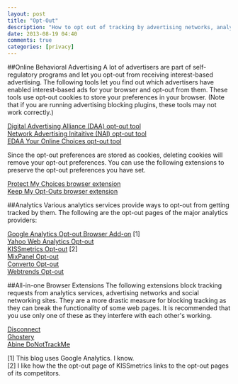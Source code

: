 ```yaml
---
layout: post
title: "Opt-Out"
description: "How to opt out of tracking by advertising networks, analytics services, and social platforms."
date: 2013-08-19 04:40
comments: true
categories: [privacy]
---
```


##Online Behavioral Advertising
A lot of advertisers are part of self-regulatory programs and let you opt-out from receiving interest-based advertising.
The following tools let you find out which advertisers have enabled interest-based ads for your browser and opt-out from them.
These tools use opt-out cookies to store your preferences in your browser.
(Note that if you are running advertising blocking plugins, these tools may not work correctly.)

[Digital Advertising Alliance (DAA) opt-out tool](http://www.aboutads.info/choices/)  
[Network Advertising Initaitive (NAI) opt-out tool](http://www.networkadvertising.org/choices/)  
[EDAA Your Online Choices opt-out tool](http://www.youronlinechoices.com/uk/your-ad-choices)

Since the opt-out preferences are stored as cookies, deleting cookies will remove your opt-out preferences.
You can use the following extensions to preserve the opt-out preferences you have set.

[Protect My Choices browser extension](http://www.aboutads.info/PMC)  
[Keep My Opt-Outs browser extension](https://code.google.com/p/chrome-opt-out-extension/)

##Analytics
Various analytics services provide ways to opt-out from getting tracked by them.
The following are the opt-out pages of the major analytics providers:

[Google Analytics Opt-out Browser Add-on](https://tools.google.com/dlpage/gaoptout) [1]  
[Yahoo Web Analytics Opt-out](https://reports.web.analytics.yahoo.com/optout,OptOut.vm)  
[KISSmetrics Opt-out](http://www.kissmetrics.com/user-privacy) [2]  
[MixPanel Opt-out](https://mixpanel.com/optout/)  
[Converto Opt-out](http://www.convertro.com/opt-out)  
[Webtrends Opt-out](https://ondemand.webtrends.com/support/optout.asp)

##All-in-one Browser Extensions
The following extensions block tracking requests from analytics services, advertising networks and social networking sites.
They are a more drastic measure for blocking tracking as they can break the functionality of some web pages.
It is recommended that you use only one of these as they interfere with each other's working.

[Disconnect](https://www.disconnect.me/)  
[Ghostery](http://www.ghostery.com/)  
[Abine DoNotTrackMe](http://abine.com/dntdetail.php)

[1] This blog uses Google Analytics. I know.  
[2] I like how the the opt-out page of KISSmetrics links to the opt-out pages of its competitors.
